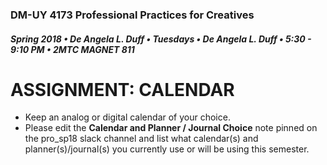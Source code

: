 ### DM-UY 4173 Professional Practices for Creatives
##### Spring 2018 • De Angela L. Duff • Tuesdays • De Angela L. Duff • 5:30 - 9:10 PM • 2MTC MAGNET 811

# ASSIGNMENT: CALENDAR

* Keep an analog or digital calendar of your choice.
* Please edit the **Calendar and Planner / Journal Choice** note pinned on the pro_sp18 slack channel and list what calendar(s) and planner(s)/journal(s) you currently use or will be using this semester.




